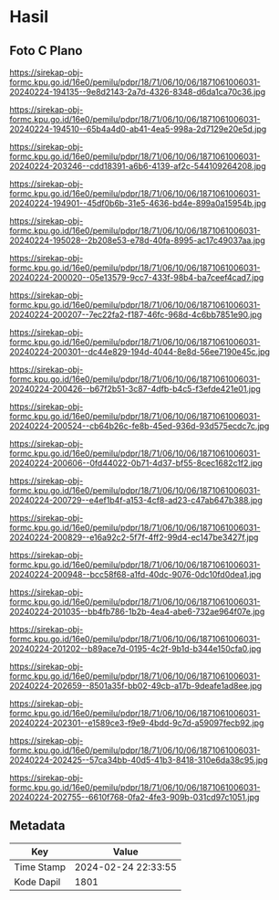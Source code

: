 # Hasil

## Foto C Plano

https://sirekap-obj-formc.kpu.go.id/16e0/pemilu/pdpr/18/71/06/10/06/1871061006031-20240224-194135--9e8d2143-2a7d-4326-8348-d6da1ca70c36.jpg

https://sirekap-obj-formc.kpu.go.id/16e0/pemilu/pdpr/18/71/06/10/06/1871061006031-20240224-194510--65b4a4d0-ab41-4ea5-998a-2d7129e20e5d.jpg

https://sirekap-obj-formc.kpu.go.id/16e0/pemilu/pdpr/18/71/06/10/06/1871061006031-20240224-203246--cdd18391-a6b6-4139-af2c-544109264208.jpg

https://sirekap-obj-formc.kpu.go.id/16e0/pemilu/pdpr/18/71/06/10/06/1871061006031-20240224-194901--45df0b6b-31e5-4636-bd4e-899a0a15954b.jpg

https://sirekap-obj-formc.kpu.go.id/16e0/pemilu/pdpr/18/71/06/10/06/1871061006031-20240224-195028--2b208e53-e78d-40fa-8995-ac17c49037aa.jpg

https://sirekap-obj-formc.kpu.go.id/16e0/pemilu/pdpr/18/71/06/10/06/1871061006031-20240224-200020--05e13579-9cc7-433f-98b4-ba7ceef4cad7.jpg

https://sirekap-obj-formc.kpu.go.id/16e0/pemilu/pdpr/18/71/06/10/06/1871061006031-20240224-200207--7ec22fa2-f187-46fc-968d-4c6bb7851e90.jpg

https://sirekap-obj-formc.kpu.go.id/16e0/pemilu/pdpr/18/71/06/10/06/1871061006031-20240224-200301--dc44e829-194d-4044-8e8d-56ee7190e45c.jpg

https://sirekap-obj-formc.kpu.go.id/16e0/pemilu/pdpr/18/71/06/10/06/1871061006031-20240224-200426--b67f2b51-3c87-4dfb-b4c5-f3efde421e01.jpg

https://sirekap-obj-formc.kpu.go.id/16e0/pemilu/pdpr/18/71/06/10/06/1871061006031-20240224-200524--cb64b26c-fe8b-45ed-936d-93d575ecdc7c.jpg

https://sirekap-obj-formc.kpu.go.id/16e0/pemilu/pdpr/18/71/06/10/06/1871061006031-20240224-200606--0fd44022-0b71-4d37-bf55-8cec1682c1f2.jpg

https://sirekap-obj-formc.kpu.go.id/16e0/pemilu/pdpr/18/71/06/10/06/1871061006031-20240224-200729--e4ef1b4f-a153-4cf8-ad23-c47ab647b388.jpg

https://sirekap-obj-formc.kpu.go.id/16e0/pemilu/pdpr/18/71/06/10/06/1871061006031-20240224-200829--e16a92c2-5f7f-4ff2-99d4-ec147be3427f.jpg

https://sirekap-obj-formc.kpu.go.id/16e0/pemilu/pdpr/18/71/06/10/06/1871061006031-20240224-200948--bcc58f68-a1fd-40dc-9076-0dc10fd0dea1.jpg

https://sirekap-obj-formc.kpu.go.id/16e0/pemilu/pdpr/18/71/06/10/06/1871061006031-20240224-201035--bb4fb786-1b2b-4ea4-abe6-732ae964f07e.jpg

https://sirekap-obj-formc.kpu.go.id/16e0/pemilu/pdpr/18/71/06/10/06/1871061006031-20240224-201202--b89ace7d-0195-4c2f-9b1d-b344e150cfa0.jpg

https://sirekap-obj-formc.kpu.go.id/16e0/pemilu/pdpr/18/71/06/10/06/1871061006031-20240224-202659--8501a35f-bb02-49cb-a17b-9deafe1ad8ee.jpg

https://sirekap-obj-formc.kpu.go.id/16e0/pemilu/pdpr/18/71/06/10/06/1871061006031-20240224-202301--e1589ce3-f9e9-4bdd-9c7d-a59097fecb92.jpg

https://sirekap-obj-formc.kpu.go.id/16e0/pemilu/pdpr/18/71/06/10/06/1871061006031-20240224-202425--57ca34bb-40d5-41b3-8418-310e6da38c95.jpg

https://sirekap-obj-formc.kpu.go.id/16e0/pemilu/pdpr/18/71/06/10/06/1871061006031-20240224-202755--6610f768-0fa2-4fe3-909b-031cd97c1051.jpg


## Metadata

| Key        | Value               |
| ---------- | ------------------- |
| Time Stamp | 2024-02-24 22:33:55 |
| Kode Dapil | 1801                |



